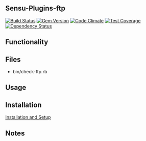 ## Sensu-Plugins-ftp

[ ![Build Status](https://travis-ci.org/sensu-plugins/sensu-plugins-ftp.svg?branch=master)](https://travis-ci.org/sensu-plugins/sensu-plugins-ftp)
[![Gem Version](https://badge.fury.io/rb/sensu-plugins-ftp.svg)](http://badge.fury.io/rb/sensu-plugins-ftp)
[![Code Climate](https://codeclimate.com/github/sensu-plugins/sensu-plugins-ftp/badges/gpa.svg)](https://codeclimate.com/github/sensu-plugins/sensu-plugins-ftp)
[![Test Coverage](https://codeclimate.com/github/sensu-plugins/sensu-plugins-ftp/badges/coverage.svg)](https://codeclimate.com/github/sensu-plugins/sensu-plugins-ftp)
[![Dependency Status](https://gemnasium.com/sensu-plugins/sensu-plugins-ftp.svg)](https://gemnasium.com/sensu-plugins/sensu-plugins-ftp)

## Functionality

## Files
 * bin/check-ftp.rb

## Usage

## Installation

[Installation and Setup](http://sensu-plugins.io/docs/installation_instructions.html)

## Notes

